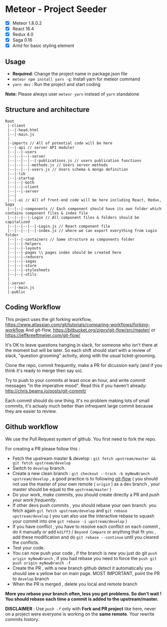 # Meteor - Project Seeder
  - [x] Meteor 1.8.0.2
  - [x] React 16.4
  - [x] Redux 4.0
  - [x] Saga 0.16
  - [x] Antd for basic styling element

## Usage
* **Required**: Change the project name in package.json file
* `meteor npm install yarn -g`: Install yarn for meteor command
* `yarn dev` : Run the project and start coding

**Note:** Please always user `meteor yarn` instead of `yarn` standalone

## Structure and architecture

```
Root
 |-client
 |--|-head.html
 |--|-main.js
 |
 |-imports // All of potential code will be here
 |--|-api // server API moduler
 |--|--|-users
 |--|--|--|-server
 |--|--|--|--|-publications.js // users publication functions
 |--|--|--|-methods.js // Users server methods
 |--|--|--|-users.js // Users schema & mongo definition
 |--|-lib
 |--|-startup
 |--|--|-both
 |--|--|-client
 |--|--|-server
 |--|
 |--|-ui // All of front-end code will be here including React, Redux, Saga 
 |--|--|-components // Each component should have its own folder which contains component files & index file
 |--|--|--|-Login // All component files & folders should be capitalized
 |--|--|--|--|-Login.js // React component file
 |--|--|--|--|-index.js // where we can export everything from Login folder
 |--|--|-containers // Same structure as components folder
 |--|--|-helpers
 |--|--|-layouts
 |--|--|-pages \\ pages index should be created here
 |--|--|-reducers
 |--|--|-sagas
 |--|--|-store
 |--|--|-stylesheets
 |--|--|-utils
 |
 |-server
 |--|-main.js
 |-public
```

## Coding Workflow

This project uses the git forking workflow, https://www.atlassian.com/git/tutorials/comparing-workflows/forking-workflow
And git-flow, https://bitbucket.org/zigvy/git-flow/src/master/ or https://jeffkreeftmeijer.com/git-flow/

It's OK to leave questions hanging in slack, for someone who isn't there at the moment but will be later. So each shift should start with a review of slack, "question grooming" activity, along with the usual ticket-grooming.

Clone the repo, commit frequently, make a PR for dicussion early (and if you think it's ready to merge then say so).

Try to push to your commits at least once an hour, and write commit messages "in the imperative mood". Read this if you haven't already: http://chris.beams.io/posts/git-commit/

Each commit should do one thing. It's no problem making lots of small commits, it's actualy much better than infrequent large commit because they are easier to review.

## Github workflow

We use the Pull Request system of github.
You first need to fork the repo.

For creating a PR please follow this :

* Fetch the upstream master & develop : `git fetch upstream/master && git fetch upstream/develop`
* Switch to `develop` branch.
* Create a new clean branch : `git checkout --track -b myNewBranch upstream/develop` , a good practice is to following [git-flow](https://jeffkreeftmeijer.com/git-flow/) (  you should not use the master of your own remote ( `origin` ) as a dev branch , your master should be equal to the `upstream/master` )
* Do your work, *make commits*, you should create directly a PR and *push your work frequently*.
* If other devs push commits , you should rebase your own branch. you fetch again `git fetch upstream/develop` and `git rebase upstream/develop` ( you can also use the interactive rebase to squash your commit into one `git rebase -i upstream/develop` )
* If you have conflict , you have to resolve each conflict on each commit , do it manually or add `kdiff3` / `Beyond Compare` or anything that fit you , add these modification and do `git rebase --continue` until you cleared the conflicts.
* Test your code.
* You can now push your code , if the branch is new you just do git `push origin myNewBranch` , if you had rebase you need to force the `push git push origin myNewBranch -f`
* Create the PR , with a new branch github detect it automatically you should see a yellow bar on main page. MOST IMPORTANT, point the PR to `develop` branch
* When the PR is merged , delete you local and remote branch

**More you rebase your branch often, less you get problems. So don't wait ! You should rebase each time a commit is added to the upstream/master.**

**DISCLAIMER** : Use *`push -f`* only with **Fork and PR project** like here, never on a project were everyone is working on the **same remote**. Your rewrite commits history.
